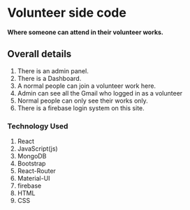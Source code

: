 # Volunteer side code
**Where someone can attend in their volunteer works.**
## Overall details

1. There is an admin panel.
2. There is a Dashboard.
3. A normal people can join a volunteer work here.
4. Admin can see all the Gmail who logged in as a volunteer
5. Normal people can only see their works only.
6. There is a firebase login system on this site.

### Technology Used

1. React
2. JavaScript(js)
3. MongoDB
4. Bootstrap
5. React-Router
6. Material-UI
7. firebase
8. HTML
9. CSS

